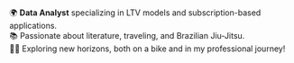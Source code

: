 🌍 **Data Analyst** specializing in LTV models and subscription-based applications.  
📚 Passionate about literature, traveling, and Brazilian Jiu-Jitsu.  
🚴‍♂️ Exploring new horizons, both on a bike and in my professional journey!  
